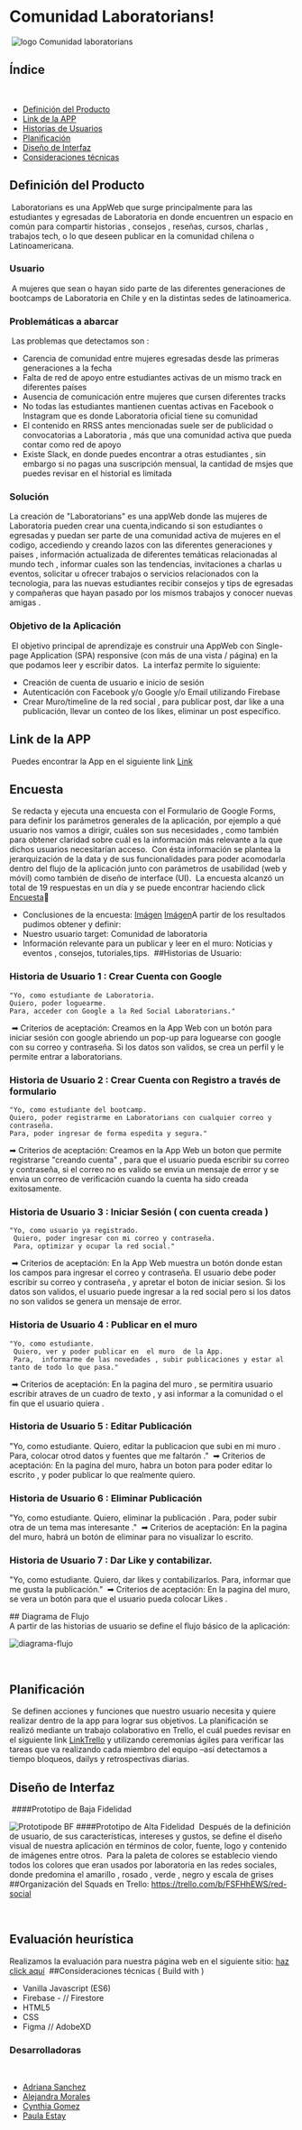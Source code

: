 # Comunidad Laboratorians!
​
 ![logo Comunidad laboratorians](src/assets/img/Captura3.JPG) 

## Índice
​
* [Definición del Producto](#definicion)
* [Link de la APP ](#link)
* [Historias de Usuarios](#historias-de-usuarios)
* [Planificación](#planificacion)
* [Diseño de Interfaz](#diseño)
* [Consideraciones técnicas](#consideraciones-técnicas-front-end)
​
## Definición del Producto 
​
Laboratorians es una AppWeb que surge principalmente para las estudiantes y egresadas de Laboratoria en donde encuentren un espacio en común para compartir historias , consejos , reseñas, cursos, charlas , trabajos tech, o lo que deseen publicar en la comunidad chilena o Latinoamericana.
​
### Usuario  
​
A mujeres que sean o hayan sido parte de las diferentes generaciones de bootcamps de Laboratoria en Chile y en la distintas sedes de latinoamerica. 
​
### Problemáticas a abarcar 
​
Las problemas que detectamos son : 
- Carencia de comunidad entre mujeres egresadas desde las primeras generaciones a la fecha 
- Falta de red de apoyo entre estudiantes activas de un mismo track en diferentes países 
- Ausencia de comunicación entre mujeres que cursen diferentes tracks 
- No todas las estudiantes mantienen cuentas activas en Facebook o Instagram que es donde Laboratoria oficial tiene su comunidad
- El contenido en RRSS antes mencionadas suele ser de publicidad o convocatorias a  Laboratoria , más que una comunidad activa que pueda contar como red de apoyo 
- Existe Slack, en donde puedes encontrar a otras estudiantes , sin embargo si no pagas una suscripción mensual, la cantidad de msjes que puedes revisar en el historial es limitada
​
### Solución 
La creación de "Laboratorians" es una appWeb donde las mujeres de Laboratoria pueden crear una cuenta,indicando si son estudiantes o egresadas y puedan ser parte de una comunidad activa de mujeres en el codigo, accediendo  y creando lazos con las diferentes generaciones y paises  , información actualizada de diferentes temáticas relacionadas al mundo tech , informar cuales son las tendencias, invitaciones a charlas u eventos, solicitar u ofrecer trabajos o servicios relacionados con la tecnologia, para las  nuevas estudiantes recibir consejos y tips de egresadas y compañeras que hayan pasado por los mismos trabajos y  conocer nuevas amigas .
​
### Objetivo de la Aplicación
​
El objetivo principal de aprendizaje es construir una AppWeb con Single-page Application (SPA) responsive (con más de una vista / página) en la que podamos leer y escribir datos.
​
La interfaz permite  lo siguiente:
​
- Creación de cuenta de usuario e inicio de sesión 
- Autenticación con Facebook y/o Google y/o Email utilizando Firebase 
- Crear Muro/timeline de la red social , para publicar post, dar like a una publicación, llevar un conteo de los likes, eliminar un post específico.
​
## Link de la APP 
​
Puedes encontrar la App en el siguiente link 
[Link](https://adrievelyn.github.io/SCL010-Social-Network/src/index.html)
​
## Encuesta
​
Se redacta y ejecuta una encuesta con el Formulario de Google Forms, para definir los parámetros generales de la aplicación, por ejemplo a qué usuario nos vamos a dirigir, cuáles son sus necesidades , como también para obtener claridad sobre cuál es la información más relevante a la que dichos usuarios necesitarían acceso.
​
Con ésta información se plantea la jerarquización de la data y de sus funcionalidades para poder acomodarla dentro del flujo de la aplicación junto con parámetros de usabilidad (web y móvil) como también de diseño de interface (UI).
​
La encuesta alcanzó un total de 19 respuestas en un día y se puede encontrar haciendo click  [Encuesta](https://docs.google.com/forms/d/1t352sbh-EMpX-eMze90nhKXZ5Y4WrK_BrFf4yn-qM64/prefill)📝
​
- Conclusiones de la encuesta:
[Imágen](https://adrievelyn.github.io/SCL010-Social-Network/src/assets/img/resultados.png)
[Imágen](https://adrievelyn.github.io/SCL010-Social-Network/src/assets/img/resultados2.png)
​
A partir de los resultados pudimos obtener y definir:
​
- Nuestro usuario target: Comunidad de laboratoria
- Información relevante para un publicar   y leer en el muro: Noticias y eventos , consejos, tutoriales,tips.
​
##Historias de Usuario:
​
### Historia de Usuario 1 : Crear Cuenta con Google
	"Yo, como estudiante de Laboratoria.
 	Quiero, poder loguearme.
 	Para, acceder con Google a la Red Social Laboratorians."
​
➡ Criterios de aceptación: Creamos en la App Web con un  botón para iniciar sesión con google abriendo un pop-up para loguearse con google con su correo y contraseña. Si los datos son validos, se crea un perfil y le permite entrar a laboratorians.

### Historia de Usuario 2 : Crear Cuenta con Registro a través de formulario 
	"Yo, como estudiante del bootcamp. 
 	Quiero, poder registrarme en Laboratorians con cualquier correo y contraseña.
 	Para, poder ingresar de forma espedita y segura."

 ➡ Criterios de aceptación: Creamos en la App Web  un boton que permite registrarse  "creando cuenta" , para que el usuario pueda escribir su correo y contraseña, si el correo no es valido se envia un mensaje de error y se envia un correo de verificación cuando la cuenta ha sido creada exitosamente.

### Historia de Usuario 3 : Iniciar Sesión ( con cuenta creada )
	"Yo, como usuario ya registrado.
	 Quiero, poder ingresar con mi correo y contraseña.
	 Para, optimizar y ocupar la red social."
​
➡ Criterios de aceptación: En la App Web muestra un botón donde estan los  campos para ingresar el correo y contraseña. El usuario debe poder escribir su correo  y contraseña , y  apretar el boton de iniciar sesion. Si los datos son validos, el usuario puede ingresar a la red social pero si los datos no son validos se genera un mensaje de error.

### Historia de Usuario 4 : Publicar en el muro 
	"Yo, como estudiante.
	 Quiero, ver y poder publicar en  el muro  de la App.
	 Para,  informarme de las novedades , subir publicaciones y estar al tanto de todo lo que pasa."
​
➡ Criterios de aceptación: En la pagina del muro , se permitira usuario escribir atraves de un cuadro de texto , y asi informar a la comunidad o el fin que el usuario quiera . 
​
### Historia de Usuario 5 : Editar Publicación
"Yo, como estudiante.
	 Quiero, editar la publicacion que subi en mi muro .
	 Para, colocar otrod datos y fuentes que me faltarón  ."
​
➡ Criterios de aceptación: En la pagina del muro, habra un boton para poder editar lo escrito , y poder publicar lo que realmente quiero.

### Historia de Usuario 6 : Eliminar Publicación
"Yo, como estudiante.
	 Quiero, eliminar la publicación .
	 Para, poder subir otra de un tema mas interesante ."
​
➡ Criterios de aceptación: En la pagina del muro, habrá un botón de eliminar para no visualizar lo escrito.

### Historia de Usuario 7 : Dar Like y contabilizar.
"Yo, como estudiante.
	 Quiero, dar likes y contabilizarlos.
	 Para,  informar que me gusta la publicación."
​
➡ Criterios de aceptación: En la pagina del muro, se vera un botón para que el usuario pueda colocar Likes .
​

​## Diagrama de Flujo  
​
A partir de las historias de usuario se define el flujo básico de la aplicación:

 ![diagrama-flujo](src/assets/img/diagramaflujo.jpeg) 


​
## Planificación 
​
Se definen acciones y funciones que nuestro usuario necesita y quiere realizar dentro de la app para lograr sus objetivos. La planificación se realizó mediante un trabajo colaborativo en Trello, el cuál puedes revisar en el siguiente link [LinkTrello](https://trello.com/b/FSFHhEWS/red-social) y utilizando ceremonias ágiles para verificar las tareas que va realizando cada miembro del equipo –así detectamos a tiempo bloqueos, dailys y retrospectivas diarias.
​
​
## Diseño de Interfaz
​
####Prototipo de Baja Fidelidad 

 ![Prototipode BF](src/assets/img/PrototipoBF.jpg) 
​
####Prototipo de Alta Fidelidad 
​
Después de la definición de usuario, de sus características, intereses y gustos, se define el diseño visual de nuestra aplicación en términos de color, fuente, logo y contenido de imágenes entre otros.
​
Para la paleta de colores se establecio viendo todos los colores que eran usados por laboratoria en las redes sociales, donde predomina el amarillo , rosado , verde , negro y escala de grises 
​
​
##Organización del Squads en Trello:
https://trello.com/b/FSFHhEWS/red-social

​
## Evaluación heurística 
Realizamos la evaluación para nuestra página web en el siguiente sitio: [haz click aquí](https://docs.google.com/spreadsheets/d/1kQ9hsZ9nWkKCiiaW9uN-zUcRCISYY0WRtSaQyXn-XV0/edit?usp=sharing)
​
##Consideraciones técnicas ( Build with )
​
- Vanilla Javascript (ES6)
- Firebase - // Firestore
- HTML5
- CSS
- Figma // AdobeXD
​
### Desarrolladoras
​
- [Adriana Sanchez](https://github.com/adrievelyn)
- [Alejandra Morales](https://github.com/AlejandraMoralesB)
- [Cynthia Gomez](https://github.com/cynthiagomezmontoya)
- [Paula Estay ](https://github.com/paulaestayc)

​